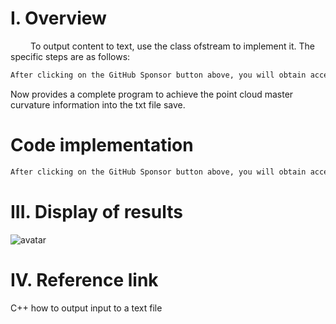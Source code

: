 #  I. Overview 

    To output content to text, use the class ofstream to implement it. The specific steps are as follows: 

  ```python  
After clicking on the GitHub Sponsor button above, you will obtain access permissions to my private code repository ( https://github.com/slowlon/my_code_bar ) to view this blog code. By searching the code number of this blog, you can find the code you need, code number is: 2024020309574257454
  ```  
 Now provides a complete program to achieve the point cloud master curvature information into the txt file save. 

#  Code implementation 

  ```python  
After clicking on the GitHub Sponsor button above, you will obtain access permissions to my private code repository ( https://github.com/slowlon/my_code_bar ) to view this blog code. By searching the code number of this blog, you can find the code you need, code number is: 2024020309574257454
  ```  
#  III. Display of results 

 ![avatar]( 59e07356c927420abde0803b6586c96b.png) 

#  IV. Reference link 

 C++ how to output input to a text file 

